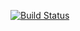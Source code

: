 [![Build Status](https://travis-ci.org/pferre/shopping-cart.svg?branch=master)](https://travis-ci.org/pferre/shopping-cart)